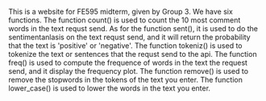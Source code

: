 This is a website for FE595 midterm, given by Group 3.
We have six functions.
The function count() is used to count the 10 most comment words in the text requst send. 
As for the function sent(), it is used to do the sentimentanlasis on the text requst send, and it will return the probability that the text is 'positive' or 'negative'.
The function tokeniz() is used to tokenize the text or sentences that the requst send to the api.
The function freq() is used to compute the frequence of words in the text the request send, and it display the frequency plot.
The function remove() is used to remove the stopwords in the tokens of the text you enter.
The function lower_case() is used to lower the words in the text you enter.
